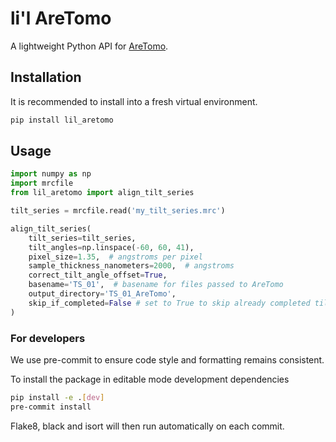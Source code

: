 # li'l AreTomo

A lightweight Python API for [AreTomo](https://www.biorxiv.org/content/10.1101/2022.02.15.480593v1).

## Installation

It is recommended to install into a fresh virtual environment.

```sh
pip install lil_aretomo
```

## Usage

```python
import numpy as np
import mrcfile
from lil_aretomo import align_tilt_series

tilt_series = mrcfile.read('my_tilt_series.mrc')

align_tilt_series(
    tilt_series=tilt_series,
    tilt_angles=np.linspace(-60, 60, 41),
    pixel_size=1.35,  # angstroms per pixel
    sample_thickness_nanometers=2000,  # angstroms
    correct_tilt_angle_offset=True,
    basename='TS_01',  # basename for files passed to AreTomo
    output_directory='TS_01_AreTomo',
    skip_if_completed=False # set to True to skip already completed tilt series
)
```

### For developers

We use pre-commit to ensure code style and formatting remains consistent.

To install the package in editable mode development dependencies

```sh
pip install -e .[dev]
pre-commit install
```

Flake8, black and isort will then run automatically on each commit.

